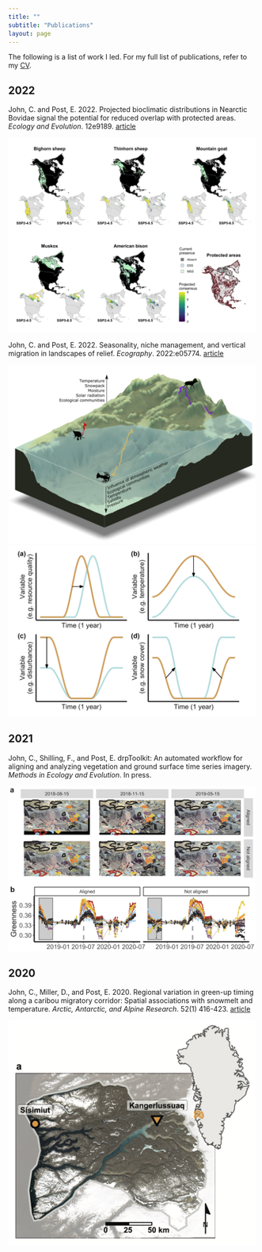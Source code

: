 ```yaml
---
title: ""
subtitle: "Publications"
layout: page
---
```


The following is a list of work I led. For my full list of publications, refer to my [CV](CV.md).

## 2022

John, C. and Post, E. 2022. Projected bioclimatic distributions in Nearctic Bovidae signal the potential for reduced overlap with protected areas. *Ecology and Evolution*. 12e9189. [article](https://onlinelibrary.wiley.com/doi/10.1002/ece3.9189)

<img src="/img/pubs/ECE2022.png" alt="Modeled distribution of North American Bovids." width="500">

John, C. and Post, E. 2022. Seasonality, niche management, and vertical migration in landscapes of relief. *Ecography*. 2022:e05774. [article](https://onlinelibrary.wiley.com/doi/full/10.1111/ecog.05774)

<img src="/img/pubs/Ecog2022a.png" alt="Animals migrate vertically on mountains, continental slopes, and everywhere between." width="500">
<img src="/img/pubs/Ecog2022b.png" alt="Landscapes of relief shape the spatial pattern of seasons." width="500">

## 2021

John, C., Shilling, F., and Post, E. drpToolkit: An automated workflow for aligning and analyzing vegetation and ground surface time series imagery. *Methods in Ecology and Evolution*. In press.

<img src="/img/pubs/MEE2021.png" alt="Aligned time-lapse photos reveal coherent seasonality in vegetation greenness." width="500">

## 2020

John, C., Miller, D., and Post, E. 2020. Regional variation in green-up timing along a caribou migratory corridor: Spatial associations with snowmelt and temperature. *Arctic, Antarctic, and Alpine Research*. 52(1) 416-423. [article](https://www.tandfonline.com/doi/full/10.1080/15230430.2020.1796009)

<img src="/img/pubs/AAAR2020.png" alt="Home range of the Kangerlussuaq-Sisimiut Caribou Herd." width="500">
